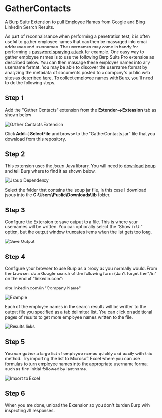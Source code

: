 # GatherContacts
A Burp Suite Extension to pull Employee Names from Google and Bing LinkedIn Search Results.

As part of reconnaissance when performing a penetration test, it is often useful to gather employee names that can then be massaged into email addresses and usernames. The usernames may come in handy for performing a [password spraying attack](http://www.blackhillsinfosec.com/?p=4694) for example. One easy way to gather employee names is to use the following Burp Suite Pro extension as described below. You can then massage these employee names into any username format. You may be able to discover the username format by analyzing the metadata of documents posted to a company's public web sites as described [here](https://github.com/dafthack/PowerMeta).
To collect employee names with Burp, you'll need to do the following steps.

## Step 1
Add the "Gather Contacts" extension from the **Extender-->Extension**  tab as shown below

![Gather Contacts Extension](https://github.com/clr2of8/GatherContacts/raw/master/images/AddExtension.png)

Click **Add-->SelectFile** and browse to the "GatherContacts.jar" file that you download from this repository.

## Step 2
This extension uses the *jsoup* Java library. You will need to [download jsoup](https://jsoup.org/download) and tell Burp where to find it as shown below.

![Jsoup Dependency](https://github.com/clr2of8/GatherContacts/raw/master/images/jsoup.png)

Select the folder that contains the jsoup jar file, in this case I download jsoup into the **C:\Users\Public\Downloads\lib** folder.

## Step 3
Configure the Extension to save output to a file. This is where your usernames will be written. You can optionally select the "Show in UI" option, but the output window truncates items when the list gets too long.

![Save Output](https://github.com/clr2of8/GatherContacts/raw/master/images/outputFile.png)

## Step 4
Configure your browser to use Burp as a proxy as you normally would. From the browser, do a Google search of the following form (don't forget the "/in" on the end of "linkedin.com":

site:linkedin.com/in "Company Name"

![Example](https://github.com/clr2of8/GatherContacts/raw/master/images/example.png)

Each of the employee names in the search results will be written to the output file you specified as a tab delimited list. You can click on additional pages of results to get more employee names written to the file.

![Results links](https://github.com/clr2of8/GatherContacts/raw/master/images/google.png)

## Step 5
You can gather a large list of employee names quickly and easily with this method. Try importing the list to Microsoft Excel where you can use formulas to turn employee names into the appropriate username format such as first initial followed by last name.

![Import to Excel](https://github.com/clr2of8/GatherContacts/raw/master/images/excel.png)

## Step 6
When you are done, unload the Extension so you don't burden Burp with inspecting all responses.


